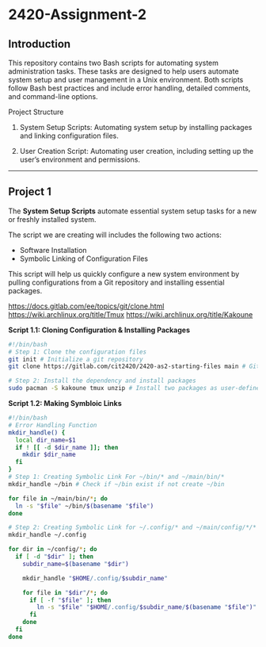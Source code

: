 # 2420-Assignment-2

## Introduction

This repository contains two Bash scripts for automating system administration tasks. These tasks are designed to help users automate system setup and user management in a Unix environment. Both scripts follow Bash best practices and include error handling, detailed comments, and command-line options.

Project Structure

1. System Setup Scripts: Automating system setup by installing packages and linking configuration files.

2. User Creation Script: Automating user creation, including setting up the user’s environment and permissions.

---

## Project 1

The **System Setup Scripts** automate essential system setup tasks for a new or freshly installed system.

The script we are creating will includes the following two actions:

-   Software Installation
-   Symbolic Linking of Configuration Files

This script will help us quickly configure a new system environment by pulling configurations from a Git repository and installing essential packages.

https://docs.gitlab.com/ee/topics/git/clone.html
https://wiki.archlinux.org/title/Tmux
https://wiki.archlinux.org/title/Kakoune

**Script 1.1: Cloning Configuration & Installing Packages**

```bash
#!/bin/bash
# Step 1: Clone the configuration files
git init # Initialize a git repository
git clone https://gitlab.com/cit2420/2420-as2-starting-files main # Git clone the setup repository

# Step 2: Install the dependency and install packages
sudo pacman -S kakoune tmux unzip # Install two packages as user-defined
```

**Script 1.2: Making Symbloic Links**

```bash
#!/bin/bash
# Error Handling Function
mkdir_handle() {
  local dir_name=$1
  if ! [[ -d $dir_name ]]; then
    mkdir $dir_name
  fi
}
# Step 1: Creating Symbolic Link For ~/bin/* and ~/main/bin/*
mkdir_handle ~/bin # Check if ~/bin exist if not create ~/bin

for file in ~/main/bin/*; do
  ln -s "$file" ~/bin/$(basename "$file")
done

# Step 2: Creating Symbolic Link for ~/.config/* and ~/main/config/*/*
mkdir_handle ~/.config

for dir in ~/config/*; do
  if [ -d "$dir" ]; then
    subdir_name=$(basename "$dir")

    mkdir_handle "$HOME/.config/$subdir_name"

    for file in "$dir"/*; do
      if [ -f "$file" ]; then
        ln -s "$file" "$HOME/.config/$subdir_name/$(basename "$file")"
      fi
    done
  fi
done
```
